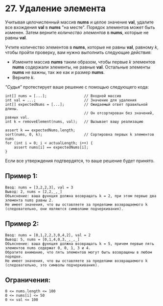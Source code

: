 # 27. Удаление элемента

Учитывая целочисленный массив **nums** и целое значение **val**,
удалите все вхождения **val** в **nums** "на месте".
Порядок элементов может быть изменен.
Затем верните _количество элементов_ в **nums**, которые не равны **val**.

Учтите количество элементов в **nums**, которые не равны **val**, равному _k_,
чтобы пройти проверку, вам нужно выполнить следующие действия:

* Измените массив **nums** таким образом,
чтобы первые _k_ элементов **nums** содержали элементы,
не равные **val**. Остальные элементы **nums** не важны, 
так же как и размер **nums**.
* Верните _k_.

_"Судья"_ протестирует ваше решение с помощью следующего кода:
```
int[] nums = [...];                 // Входной массив
int val = ...;                      // Значение для удаления
int[] expectedNums = [...];         // Ожидаемый ответ правильной длины.
                                    // Он отсортирован без значений, равных val.
int k = removeElement(nums, val);   // Вызывает вашу реализацию

assert k == expectedNums.length;
sort(nums, 0, k);                   // Сортировка первых k элементов nums
for (int i = 0; i < actualLength; i++) {
    assert nums[i] == expectedNums[i];
}
```
Если все утверждения подтвердятся, то ваше решение будет принято.

## Пример 1:
    Ввод: nums = [3,2,2,3], val = 3
    Вывод: 2, nums = [2,2,_,_]
    Объяснение: ваша функция должна возвращать k = 2, при этом первые два элемента nums равны 2.
    Не имеет значения, что вы оставляете за пределами возвращаемого k (следовательно, они являются символами подчеркивания).

## Пример 2:
    Ввод: nums = [0,1,2,2,3,0,4,2], val = 2
    Вывод: 5, nums = [0,1,4,0,3,_,_,_]
    Объяснение: ваша функция должна возвращать k = 5, причем первые пять элементов nums содержат 0, 0, 1, 3 и 4.
    Обратите внимание, что пять элементов могут быть возвращены в любом порядке.
    Не имеет значения, что вы оставляете за пределами возвращаемого k (следовательно, это символы подчеркивания).

## Ограничения:
    0 <= nums.length <= 100
    0 <= nums[i] <= 50
    0 <= val <= 100